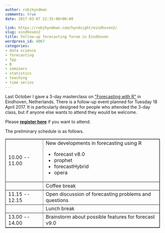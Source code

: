 ```yaml
---
author: robjhyndman
comments: true
date: 2017-03-07 22:35:08+00:00

link: https://robjhyndman.com/hyndsight/eindhoven2/
slug: eindhoven2
title: Follow-up forecasting forum in Eindhoven
wordpress_id: 4067
categories:
- data science
- forecasting
- fpp
- R
- seminars
- statistics
- teaching
- time series
---
```


Last October I gave a 3-day masterclass on ["Forecasting with R"](/seminars/eindhoven) in Eindhoven, Netherlands. There is a follow-up event planned for Tuesday 18 April 2017. It is particularly designed for people who attended the 3-day class, but if anyone else wants to attend they would be welcome.

Please **[register here](https://www.eventbrite.com/e/follow-up-meeting-forecasting-with-r-tickets-32615646276)** if you want to attend.<!-- more -->

The preliminary schedule is as follows.

<table cellpadding="10" width="100%" cellspacing="5" border="1" >
<tbody >
<tr >
<td >10.00 -- 11.00
</td>
<td >New developments in forecasting using R
    <ul>
  <li> forecast v8.0
  <li> prophet
  <li> forecastHybrid
  <li> opera
</ul>
</td>
</tr>
<tr >
<td >
</td>
<td >Coffee break
</td>
</tr>
<tr >
<td >11.15 -- 12.15
</td>
<td >Open discussion of forecasting problems and questions
</td>
</tr>
<tr >
<td >
</td>
<td >Lunch break
</td>
</tr>
<tr >
<td >13.00 -- 14.00
</td>
<td >Brainstorm about possible features for forecast v9.0
</td>
</tr>
</tbody>
</table>
